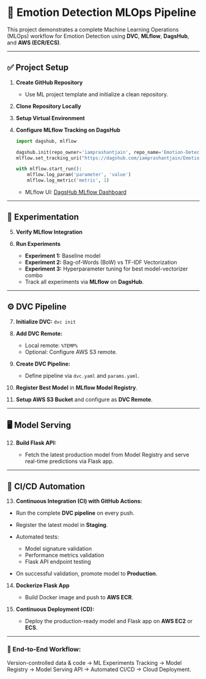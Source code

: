 # 🚀 Emotion Detection MLOps Pipeline

This project demonstrates a complete Machine Learning Operations (MLOps) workflow for Emotion Detection using **DVC**, **MLflow**, **DagsHub**, and **AWS (ECR/ECS)**.

---

## ✅ Project Setup

1. **Create GitHub Repository**

   * Use ML project template and initialize a clean repository.

2. **Clone Repository Locally**

3. **Setup Virtual Environment**

4. **Configure MLflow Tracking on DagsHub**

   ```python
   import dagshub, mlflow

   dagshub.init(repo_owner='iamprashantjain', repo_name='Emotion-Detection-MLOps', mlflow=True)
   mlflow.set_tracking_uri("https://dagshub.com/iamprashantjain/Emotion-Detection-MLOps.mlflow")

   with mlflow.start_run():
       mlflow.log_param('parameter', 'value')
       mlflow.log_metric('metric', 1)
   ```

   * MLflow UI: [DagsHub MLflow Dashboard](https://dagshub.com/iamprashantjain/Emotion-Detection-MLOps.mlflow)

---

## 🧪 Experimentation

5. **Verify MLflow Integration**

6. **Run Experiments**

   * **Experiment 1:** Baseline model
   * **Experiment 2:** Bag-of-Words (BoW) vs TF-IDF Vectorization
   * **Experiment 3:** Hyperparameter tuning for best model-vectorizer combo
   * Track all experiments via **MLflow** on **DagsHub**.

---

## ⚙️ DVC Pipeline

7. **Initialize DVC:** `dvc init`

8. **Add DVC Remote:**

   * Local remote: `%TEMP%`
   * Optional: Configure AWS S3 remote.

9. **Create DVC Pipeline:**

   * Define pipeline via `dvc.yaml` and `params.yaml`.

10. **Register Best Model** in **MLflow Model Registry**.

11. **Setup AWS S3 Bucket** and configure as **DVC Remote**.

---

## 🖥️ Model Serving

12. **Build Flask API:**

    * Fetch the latest production model from Model Registry and serve real-time predictions via Flask app.

---

## 🔄 CI/CD Automation

13. **Continuous Integration (CI) with GitHub Actions:**

* Run the complete **DVC pipeline** on every push.
* Register the latest model in **Staging**.
* Automated tests:

  * Model signature validation
  * Performance metrics validation
  * Flask API endpoint testing
* On successful validation, promote model to **Production**.

14. **Dockerize Flask App**

    * Build Docker image and push to **AWS ECR**.

15. **Continuous Deployment (CD):**

    * Deploy the production-ready model and Flask app on **AWS EC2** or **ECS**.

---

### 📌 End-to-End Workflow:

Version-controlled data & code → ML Experiments Tracking → Model Registry → Model Serving API → Automated CI/CD → Cloud Deployment.